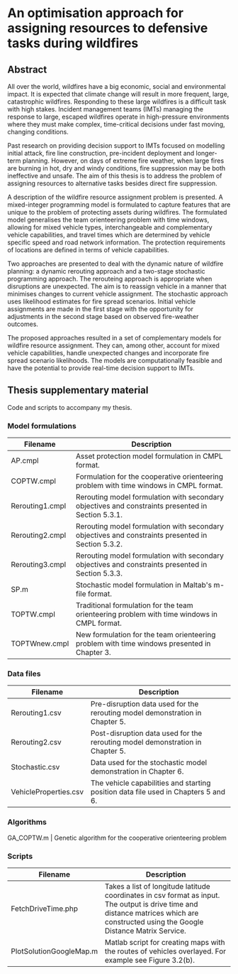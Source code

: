 
# An optimisation approach for assigning resources to defensive tasks during wildfires

## Abstract
All over the world, wildfires have a big economic, social and environmental impact. It is expected that climate change will result in more frequent, large, catastrophic wildfires. Responding to these large wildfires is a difficult task with high stakes. Incident management teams (IMTs) managing the response to large, escaped wildfires operate in high-pressure environments where they must make complex, time-critical decisions under fast moving, changing conditions.
  
Past research on providing decision support to IMTs focused on modelling initial attack, fire line construction, pre-incident deployment and longer-term planning. However, on days of extreme fire weather, when large fires are burning in hot, dry and windy conditions, fire suppression may be both ineffective and unsafe. The aim of this thesis is to address the problem of assigning resources to alternative tasks besides direct fire suppression.

A description of the wildfire resource assignment problem is presented. A mixed-integer programming model is formulated to capture features that are unique to the problem of protecting assets during wildfires. The formulated model generalises the team orienteering problem with time windows, allowing for mixed vehicle types, interchangeable and complementary vehicle capabilities, and travel times which are determined by vehicle specific speed and road network information. The protection requirements of locations are defined in terms of vehicle capabilities. 

Two approaches are presented to deal with the dynamic nature of wildfire planning: a dynamic rerouting approach and a two-stage stochastic programming approach. The rerouteing approach is appropriate when disruptions are unexpected. The aim is to reassign vehicle in a manner that minimises changes to current vehicle assignment. The stochastic approach uses likelihood estimates for fire spread scenarios. Initial vehicle assignments are made in the first stage with the opportunity for adjustments in the second stage based on observed fire-weather outcomes.

The proposed approaches resulted in a set of complementary models for wildfire resource assignment. They can, among other, account for mixed vehicle capabilities, handle unexpected changes and incorporate fire spread scenario likelihoods. The models are computationally feasible and have the potential to provide real-time decision support to IMTs.

## Thesis supplementary material

Code and scripts to accompany my thesis. 

### Model formulations

Filename | Description
--------|---------------------------------------------------
AP.cmpl | Asset protection model formulation in CMPL format.
COPTW.cmpl | Formulation for the cooperative orienteering problem with time windows in CMPL format.
Rerouting1.cmpl | Rerouting model formulation with secondary objectives and constraints presented in Section 5.3.1.
Rerouting2.cmpl | Rerouting model formulation with secondary objectives and constraints presented in  Section 5.3.2.
Rerouting3.cmpl | Rerouting model formulation  with secondary objectives and constraints presented in Section 5.3.3.
SP.m | Stochastic model formulation in Maltab's m-file format.
TOPTW.cmpl | Traditional formulation for the team orienteering problem with time windows in CMPL format.
TOPTWnew.cmpl | New formulation for the team orienteering problem with time windows presented in Chapter 3.   

### Data files

Filename | Description
--------|---------------------------------------------------
Rerouting1.csv | Pre-disruption data used for the rerouting model demonstration in Chapter 5.
Rerouting2.csv | Post-disruption data used for the rerouting model demonstration in Chapter 5.
Stochastic.csv | Data used for the stochastic model demonstration in Chapter 6.
VehicleProperties.csv | The vehicle capabilities and starting position data file used in Chapters 5 and 6. 

### Algorithms
GA_COPTW.m | Genetic algorithm for the cooperative orienteering problem

### Scripts

Filename | Description
--------|---------------------------------------------------
FetchDriveTime.php | Takes a list of longitude latitude coordinates in csv format as input. The output is drive time and distance matrices which are constructed using the Google Distance Matrix Service.
PlotSolutionGoogleMap.m | Matlab script for creating maps with the routes of vehicles overlayed. For example see Figure 3.2(b). 

